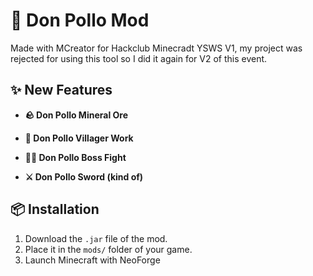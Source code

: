 # 🐔 Don Pollo Mod

Made with MCreator for Hackclub Minecradt YSWS V1, my project was rejected for using this tool so I did it again for V2 of this event.

## ✨ New Features

- **🪨 Don Pollo Mineral Ore**  

- **👷 Don Pollo Villager Work**  

- **🐔💥 Don Pollo Boss Fight**  

- **⚔️ Don Pollo Sword (kind of)**  

## 📦 Installation

1. Download the `.jar` file of the mod.
2. Place it in the `mods/` folder of your game.
3. Launch Minecraft with NeoForge
